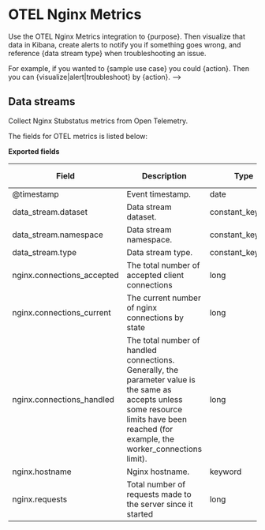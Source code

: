 # OTEL Nginx Metrics

Use the OTEL Nginx Metrics integration to {purpose}. Then visualize that data in Kibana, create alerts to notify you if something goes wrong, and reference {data stream type} when troubleshooting an issue.

For example, if you wanted to {sample use case} you could {action}. Then you can {visualize|alert|troubleshoot} by {action}. -->

## Data streams

Collect Nginx Stubstatus metrics from Open Telemetry.

The fields for OTEL metrics is listed below:

**Exported fields**

| Field | Description | Type | Metric Type |
|---|---|---|---|
| @timestamp | Event timestamp. | date |  |
| data_stream.dataset | Data stream dataset. | constant_keyword |  |
| data_stream.namespace | Data stream namespace. | constant_keyword |  |
| data_stream.type | Data stream type. | constant_keyword |  |
| nginx.connections_accepted | The total number of accepted client connections | long | gauge |
| nginx.connections_current | The current number of nginx connections by state | long | gauge |
| nginx.connections_handled | The total number of handled connections. Generally, the parameter value is the same as accepts unless some resource limits have been reached (for example, the worker_connections limit). | long | gauge |
| nginx.hostname | Nginx hostname. | keyword |  |
| nginx.requests | Total number of requests made to the server since it started | long | gauge |
